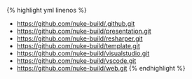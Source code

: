 {% highlight yml linenos %}
- https://github.com/nuke-build/.github.git
- https://github.com/nuke-build/presentation.git
- https://github.com/nuke-build/resharper.git
- https://github.com/nuke-build/template.git
- https://github.com/nuke-build/visualstudio.git
- https://github.com/nuke-build/vscode.git
- https://github.com/nuke-build/web.git
{% endhighlight %}